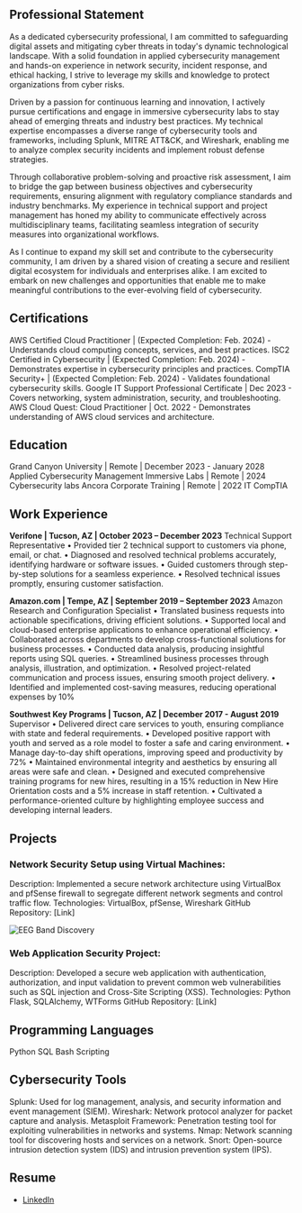 ## Professional Statement
As a dedicated cybersecurity professional, I am committed to safeguarding digital assets and mitigating cyber threats in today's dynamic technological landscape. With a solid foundation in applied cybersecurity management and hands-on experience in network security, incident response, and ethical hacking, I strive to leverage my skills and knowledge to protect organizations from cyber risks.

Driven by a passion for continuous learning and innovation, I actively pursue certifications and engage in immersive cybersecurity labs to stay ahead of emerging threats and industry best practices. My technical expertise encompasses a diverse range of cybersecurity tools and frameworks, including Splunk, MITRE ATT&CK, and Wireshark, enabling me to analyze complex security incidents and implement robust defense strategies.

Through collaborative problem-solving and proactive risk assessment, I aim to bridge the gap between business objectives and cybersecurity requirements, ensuring alignment with regulatory compliance standards and industry benchmarks. My experience in technical support and project management has honed my ability to communicate effectively across multidisciplinary teams, facilitating seamless integration of security measures into organizational workflows.

As I continue to expand my skill set and contribute to the cybersecurity community, I am driven by a shared vision of creating a secure and resilient digital ecosystem for individuals and enterprises alike. I am excited to embark on new challenges and opportunities that enable me to make meaningful contributions to the ever-evolving field of cybersecurity.

## Certifications
AWS Certified Cloud Practitioner | (Expected Completion: Feb. 2024) - Understands cloud computing concepts, services, and best practices.
ISC2 Certified in Cybersecurity | (Expected Completion: Feb. 2024) - Demonstrates expertise in cybersecurity principles and practices.
CompTIA Security+ | (Expected Completion: Feb. 2024) - Validates foundational cybersecurity skills.
Google IT Support Professional Certificate | Dec 2023 - Covers networking, system administration, security, and troubleshooting.
AWS Cloud Quest: Cloud Practitioner | Oct. 2022 - Demonstrates understanding of AWS cloud services and architecture.


## Education
Grand Canyon University | Remote | December 2023 - January 2028
Applied Cybersecurity Management
Immersive Labs | Remote | 2024
Cybersecurity labs
Ancora Corporate Training | Remote | 2022
IT CompTIA


## Work Experience
**Verifone | Tucson, AZ | October 2023 – December 2023**
Technical Support Representative
•	Provided tier 2 technical support to customers via phone, email, or chat.
•	Diagnosed and resolved technical problems accurately, identifying hardware or software issues.
•	Guided customers through step-by-step solutions for a seamless experience.
•	Resolved technical issues promptly, ensuring customer satisfaction.

**Amazon.com | Tempe, AZ | September 2019 – September 2023**
Amazon Research and Configuration Specialist
•	Translated business requests into actionable specifications, driving efficient solutions.
•	Supported local and cloud-based enterprise applications to enhance operational efficiency.
•	Collaborated across departments to develop cross-functional solutions for business processes.
•	Conducted data analysis, producing insightful reports using SQL queries.
•	Streamlined business processes through analysis, illustration, and optimization.
•	Resolved project-related communication and process issues, ensuring smooth project delivery.
•	Identified and implemented cost-saving measures, reducing operational expenses by 10%

**Southwest Key Programs | Tucson, AZ | December 2017 - August 2019**
Supervisor 
•	Delivered direct care services to youth, ensuring compliance with state and federal requirements.
•	Developed positive rapport with youth and served as a role model to foster a safe and caring environment.
•	Manage day-to-day shift operations, improving speed and productivity by 72%
•	Maintained environmental integrity and aesthetics by ensuring all areas were safe and clean.
•	Designed and executed comprehensive training programs for new hires, resulting in a 15% reduction in New Hire Orientation costs and a 5% increase in staff retention.
•	Cultivated a performance-oriented culture by highlighting employee success and developing internal leaders.

## Projects
### Network Security Setup using Virtual Machines:

Description: Implemented a secure network architecture using VirtualBox and pfSense firewall to segregate different network segments and control traffic flow.
Technologies: VirtualBox, pfSense, Wireshark
GitHub Repository: [Link]

![EEG Band Discovery](/assets/img/eeg_band_discovery.jpeg)

### Web Application Security Project:

Description: Developed a secure web application with authentication, authorization, and input validation to prevent common web vulnerabilities such as SQL injection and Cross-Site Scripting (XSS).
Technologies: Python Flask, SQLAlchemy, WTForms
GitHub Repository: [Link]

## Programming Languages
Python
SQL
Bash Scripting

## Cybersecurity Tools
Splunk: Used for log management, analysis, and security information and event management (SIEM).
Wireshark: Network protocol analyzer for packet capture and analysis.
Metasploit Framework: Penetration testing tool for exploiting vulnerabilities in networks and systems.
Nmap: Network scanning tool for discovering hosts and services on a network.
Snort: Open-source intrusion detection system (IDS) and intrusion prevention system (IPS).

## Resume


- [LinkedIn](https://www.linkedin.com/in/eliasaquina/)
